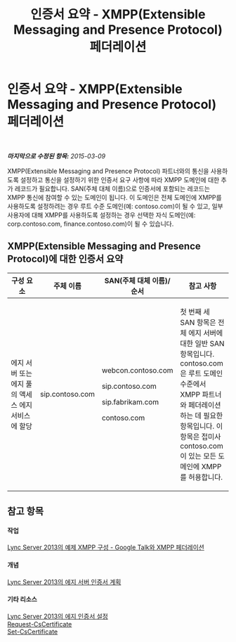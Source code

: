 ﻿---
title: 인증서 요약 - XMPP(Extensible Messaging and Presence Protocol) 페더레이션
TOCTitle: 인증서 요약 - XMPP(Extensible Messaging and Presence Protocol) 페더레이션
ms:assetid: b059a34e-99df-40af-91fe-fe2aa52841f6
ms:mtpsurl: https://technet.microsoft.com/ko-kr/library/JJ618374(v=OCS.15)
ms:contentKeyID: 49304733
ms.date: 08/24/2015
mtps_version: v=OCS.15
ms.translationtype: HT
---

# 인증서 요약 - XMPP(Extensible Messaging and Presence Protocol) 페더레이션

 

_**마지막으로 수정된 항목:** 2015-03-09_

XMPP(Extensible Messaging and Presence Protocol) 파트너와의 통신을 사용하도록 설정하고 통신을 설정하기 위한 인증서 요구 사항에 따라 XMPP 도메인에 대한 추가 레코드가 필요합니다. SAN(주체 대체 이름)으로 인증서에 포함되는 레코드는 XMPP 통신에 참여할 수 있는 도메인이 됩니다. 이 도메인은 전체 도메인에 XMPP를 사용하도록 설정하려는 경우 루트 수준 도메인(예: contoso.com)이 될 수 있고, 일부 사용자에 대해 XMPP를 사용하도록 설정하는 경우 선택한 자식 도메인(예: corp.contoso.com, finance.contoso.com)이 될 수 있습니다.

## XMPP(Extensible Messaging and Presence Protocol)에 대한 인증서 요약


<table>
<colgroup>
<col style="width: 25%" />
<col style="width: 25%" />
<col style="width: 25%" />
<col style="width: 25%" />
</colgroup>
<thead>
<tr class="header">
<th>구성 요소</th>
<th>주체 이름</th>
<th>SAN(주체 대체 이름)/순서</th>
<th>참고 사항</th>
</tr>
</thead>
<tbody>
<tr class="odd">
<td><p>에지 서버 또는 에지 풀의 액세스 에지 서비스에 할당</p></td>
<td><p>sip.contoso.com</p></td>
<td><p>webcon.contoso.com</p>
<p>sip.contoso.com</p>
<p>sip.fabrikam.com</p>
<p>contoso.com</p></td>
<td><p>첫 번째 세 SAN 항목은 전체 에지 서버에 대한 일반 SAN 항목입니다. contoso.com은 루트 도메인 수준에서 XMPP 파트너와 페더레이션하는 데 필요한 항목입니다. 이 항목은 접미사 contoso.com이 있는 모든 도메인에 XMPP를 허용합니다.</p></td>
</tr>
</tbody>
</table>


## 참고 항목

#### 작업

[Lync Server 2013의 예제 XMPP 구성 - Google Talk와 XMPP 페더레이션](lync-server-2013-example-xmpp-configuration-–-xmpp-federation-with-google-talk.md)  

#### 개념

[Lync Server 2013의 에지 서버 인증서 계획](lync-server-2013-plan-for-edge-server-certificates.md)  

#### 기타 리소스

[Lync Server 2013의 에지 인증서 설정](lync-server-2013-set-up-edge-certificates.md)  
[Request-CsCertificate](https://docs.microsoft.com/en-us/powershell/module/skype/Request-CsCertificate)  
[Set-CsCertificate](set-cscertificate.md)

